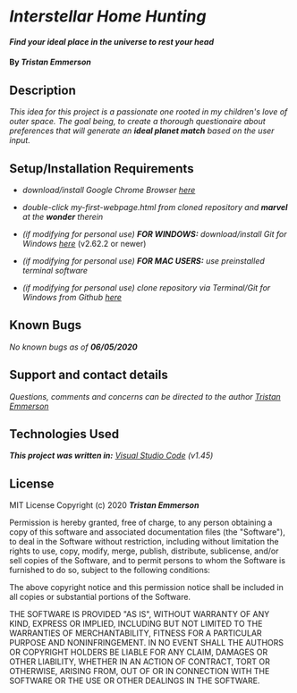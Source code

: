 
# _Interstellar Home Hunting_

  

#### _Find your ideal place in the universe to rest your head_	

  

#### By _**Tristan Emmerson**_

  

## **Description**

  

_This idea for this project is a passionate one rooted in my children's love of outer space. The goal being, to create a thorough questionaire about preferences that will generate an **ideal planet match** based on the user input._



## **Setup/Installation Requirements**

  

*  _download/install Google Chrome Browser [here](https://www.google.com/chrome/)_

*  _double-click my-first-webpage.html from cloned repository and **marvel** at the **wonder** therein_

*  _(if modifying for personal use) **FOR WINDOWS:** download/install Git for Windows [here](https://gitforwindows.org/)_ (v2.62.2 or newer)

*  _(if modifying for personal use) **FOR MAC USERS:** use preinstalled terminal software_

*  _(if modifying for personal use) clone repository via Terminal/Git for Windows from Github [here](https://github.com/tmemmerson/triangle.git)_


  

## **Known Bugs**

  

_No known bugs as of **06/05/2020**_

  

## **Support and contact details**

  

_Questions, comments and concerns can be directed to the author [Tristan Emmerson](tristan@stickerslug.com)_

  

## **Technologies Used**

  

_**This project was written in:** [Visual Studio Code](https://code.visualstudio.com/) (v1.45)_

  

## **License**


MIT License
Copyright (c) 2020 **_Tristan Emmerson_**


Permission is hereby granted, free of charge, to any person obtaining a copy
of this software and associated documentation files (the "Software"), to deal
in the Software without restriction, including without limitation the rights
to use, copy, modify, merge, publish, distribute, sublicense, and/or sell
copies of the Software, and to permit persons to whom the Software is
furnished to do so, subject to the following conditions:

The above copyright notice and this permission notice shall be included in all
copies or substantial portions of the Software.

THE SOFTWARE IS PROVIDED "AS IS", WITHOUT WARRANTY OF ANY KIND, EXPRESS OR
IMPLIED, INCLUDING BUT NOT LIMITED TO THE WARRANTIES OF MERCHANTABILITY,
FITNESS FOR A PARTICULAR PURPOSE AND NONINFRINGEMENT. IN NO EVENT SHALL THE
AUTHORS OR COPYRIGHT HOLDERS BE LIABLE FOR ANY CLAIM, DAMAGES OR OTHER
LIABILITY, WHETHER IN AN ACTION OF CONTRACT, TORT OR OTHERWISE, ARISING FROM,
OUT OF OR IN CONNECTION WITH THE SOFTWARE OR THE USE OR OTHER DEALINGS IN THE
SOFTWARE.
